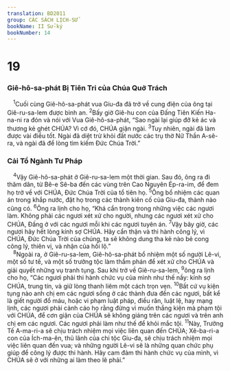 ```yaml
---
translation: BD2011
group: CÁC SÁCH LỊCH-SỬ
bookName: II Sử-ký 
bookNumber: 14
---
```


<div class="title"><h1>19</h1><h3>Giê-hô-sa-phát Bị Tiên Tri của Chúa Quở Trách</h3></div>
<span class="verse 2su_19_1"> <sup>1</sup>Cuối cùng Giê-hô-sa-phát vua Giu-đa đã trở về cung điện của ông tại Giê-ru-sa-lem được bình an. </span>
<span class="verse 2su_19_2"><sup>2</sup>Bấy giờ Giê-hu con của Ðấng Tiên Kiến Ha-na-ni ra đón và nói với Vua Giê-hô-sa-phát, “Sao ngài lại giúp đỡ kẻ ác và thương kẻ ghét CHÚA? Vì cớ đó, CHÚA giận ngài. </span>
<span class="verse 2su_19_3"><sup>3</sup>Tuy nhiên, ngài đã làm được vài điều tốt. Ngài đã diệt trừ khỏi đất nước các trụ thờ Nữ Thần A-sê-ra, và ngài đã để lòng tìm kiếm Ðức Chúa Trời.”<br/></span>
<div class="title"><h3>Cải Tổ Ngành Tư Pháp</h3></div>
<span class="verse 2su_19_4"> <sup>4</sup>Vậy Giê-hô-sa-phát ở Giê-ru-sa-lem một thời gian. Sau đó, ông ra đi thăm dân, từ Bê-e Sê-ba đến các vùng trên Cao Nguyên Ép-ra-im, để đem họ trở về với CHÚA, Ðức Chúa Trời của tổ tiên họ. </span>
<span class="verse 2su_19_5"><sup>5</sup>Ông bổ nhiệm các quan án trong khắp nước, đặt họ trong các thành kiên cố của Giu-đa, thành nào cũng có. </span>
<span class="verse 2su_19_6"><sup>6</sup>Ông ra lịnh cho họ, “Khá cẩn trọng trong những việc các ngươi làm. Không phải các ngươi xét xử cho người, nhưng các ngươi xét xử cho CHÚA, Ðấng ở với các ngươi mỗi khi các ngươi tuyên án. </span>
<span class="verse 2su_19_7"><sup>7</sup>Vậy bây giờ, các ngươi hãy hết lòng kính sợ CHÚA. Hãy cẩn thận và thi hành công lý, vì CHÚA, Ðức Chúa Trời của chúng, ta sẽ không dung tha kẻ nào bẻ cong công lý, thiên vị, và nhận của hối lộ.”<br/></span>
<span class="verse 2su_19_8"> <sup>8</sup>Ngoài ra, ở Giê-ru-sa-lem, Giê-hô-sa-phát bổ nhiệm một số người Lê-vi, một số tư tế, và một số trưởng tộc làm thẩm phán để xét xử cho CHÚA và giải quyết những vụ tranh tụng. Sau khi trở về Giê-ru-sa-lem, </span>
<span class="verse 2su_19_9"><sup>9</sup>ông ra lịnh cho họ, “Các ngươi phải thi hành chức vụ của mình như thế nầy: kính sợ CHÚA, trung tín, và giữ lòng thanh liêm một cách trọn vẹn. </span>
<span class="verse 2su_19_10"><sup>10</sup>Bất cứ vụ kiện tụng nào anh chị em các ngươi sống ở các thành đưa đến các ngươi, bất kể là giết người đổ máu, hoặc vi phạm luật pháp, điều răn, luật lệ, hay mạng lịnh, các ngươi phải cảnh cáo họ rằng đừng vì muốn thắng kiện mà phạm tội với CHÚA, để cơn giận của CHÚA sẽ không giáng trên các ngươi và trên anh chị em các ngươi. Các ngươi phải làm như thế để khỏi mắc tội. </span>
<span class="verse 2su_19_11"><sup>11</sup>Này, Trưởng Tế A-ma-ri-a sẽ chịu trách nhiệm mọi việc liên quan đến CHÚA; Xê-ba-ri-a con của Ích-ma-ên, thủ lãnh của chi tộc Giu-đa, sẽ chịu trách nhiệm mọi việc liên quan đến vua; và những người Lê-vi sẽ là những quan chức phụ giúp để công lý được thi hành. Hãy cam đảm thi hành chức vụ của mình, vì CHÚA sẽ ở với những ai làm theo lẽ phải.”<br/></span>
